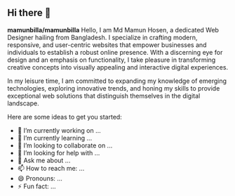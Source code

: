 ## Hi there 👋


**mamunbilla/mamunbilla** 
Hello, I am Md Mamun Hosen, a dedicated Web Designer hailing from Bangladesh. I specialize in crafting modern, responsive, and user-centric websites that empower businesses and individuals to establish a robust online presence. With a discerning eye for design and an emphasis on functionality, I take pleasure in transforming creative concepts into visually appealing and interactive digital experiences.

In my leisure time, I am committed to expanding my knowledge of emerging technologies, exploring innovative trends, and honing my skills to provide exceptional web solutions that distinguish themselves in the digital landscape.

Here are some ideas to get you started:

- 🔭 I’m currently working on ...
- 🌱 I’m currently learning ...
- 👯 I’m looking to collaborate on ...
- 🤔 I’m looking for help with ...
- 💬 Ask me about ...
- 📫 How to reach me: ...
- 😄 Pronouns: ...
- ⚡ Fun fact: ...

